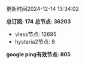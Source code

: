 更新时间2024-12-14 13:34:02

**总订阅: 174**
**总节点: 36203**
- vless节点: 12695
- hysteria2节点: 9

**google ping有效节点: 805**
